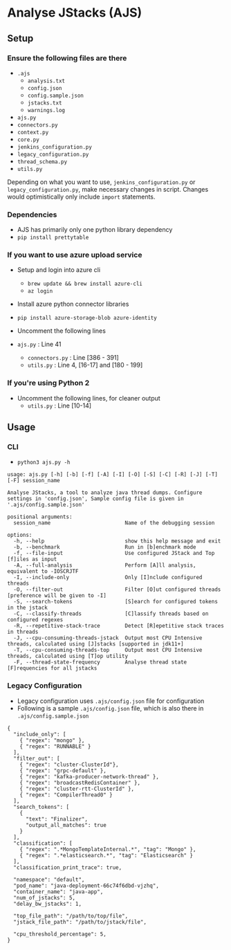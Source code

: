 # Analyse JStacks (AJS)

## Setup

### Ensure the following files are there

- `.ajs`
  - `analysis.txt`
  - `config.json`
  - `config.sample.json`
  - `jstacks.txt`
  - `warnings.log`
- `ajs.py`
- `connectors.py`
- `context.py`
- `core.py`
- `jenkins_configuration.py`
- `legacy_configuration.py`
- `thread_schema.py`
- `utils.py`

Depending on what you want to use, `jenkins_configuration.py` or `legacy_configuration.py`, make necessary changes in script. Changes would optimistically only include `import` statements.

### Dependencies

- AJS has primarily only one python library dependency
- `pip install prettytable`

### If you want to use azure upload service

- Setup and login into azure cli
  - `brew update && brew install azure-cli`
  - `az login`

- Install azure python connector libraries
- `pip install azure-storage-blob azure-identity`

- Uncomment the following lines
- `ajs.py` : Line 41
  - `connectors.py` : Line [386 - 391]
  - `utils.py` : Line 4, [16-17] and [180 - 199]

### If you're using Python 2
- Uncomment the following lines, for cleaner output
  - `utils.py` : Line [10-14]

## Usage

### CLI

- `python3 ajs.py -h`
```
usage: ajs.py [-h] [-b] [-f] [-A] [-I] [-O] [-S] [-C] [-R] [-J] [-T] [-F] session_name

Analyse JStacks, a tool to analyze java thread dumps. Configure settings in 'config.json', Sample config file is given in
'.ajs/config.sample.json'

positional arguments:
  session_name                        Name of the debugging session

options:
  -h, --help                          show this help message and exit
  -b, --benchmark                     Run in [b]enchmark mode
  -f, --file-input                    Use configured JStack and Top [f]iles as input
  -A, --full-analysis                 Perform [A]ll analysis, equivalent to -IOSCRJTF
  -I, --include-only                  Only [I]nclude configured threads
  -O, --filter-out                    Filter [O]ut configured threads [preference will be given to -I]
  -S, --search-tokens                 [S]earch for configured tokens in the jstack
  -C, --classify-threads              [C]lassify threads based on configured regexes
  -R, --repetitive-stack-trace        Detect [R]epetitive stack traces in threads
  -J, --cpu-consuming-threads-jstack  Output most CPU Intensive threads, calculated using [J]stacks [supported in jdk11+]
  -T, --cpu-consuming-threads-top     Output most CPU Intensive threads, calculated using [T]op utility
  -F, --thread-state-frequency        Analyse thread state [F]requencies for all jstacks

```

### Legacy Configuration

- Legacy configuration uses `.ajs/config.json` file for configuration
- Following is a sample `.ajs/config.json` file, which is also there in `.ajs/config.sample.json`

```
{
  "include_only": [
    { "regex": "mongo" },
    { "regex": "RUNNABLE" }
  ],
  "filter_out": [
    { "regex": "cluster-ClusterId"},
    { "regex": "grpc-default" },
    { "regex": "kafka-producer-network-thread" },
    { "regex": "broadcastRedisContainer" },
    { "regex": "cluster-rtt-ClusterId" },
    { "regex": "CompilerThread0" }
  ],
  "search_tokens": [
    {
      "text": "Finalizer",
      "output_all_matches": true 
    }
  ],
  "classification": [
    { "regex": ".*MongoTemplateInternal.*", "tag": "Mongo" },
    { "regex": ".*elasticsearch.*", "tag": "Elasticsearch" }
  ],
  "classification_print_trace": true,

  "namespace": "default",
  "pod_name": "java-deployment-66c74f6dbd-vjzhq",
  "container_name": "java-app",
  "num_of_jstacks": 5,
  "delay_bw_jstacks": 1,

  "top_file_path": "/path/to/top/file",
  "jstack_file_path": "/path/to/jstack/file",

  "cpu_threshold_percentage": 5,
}
```
